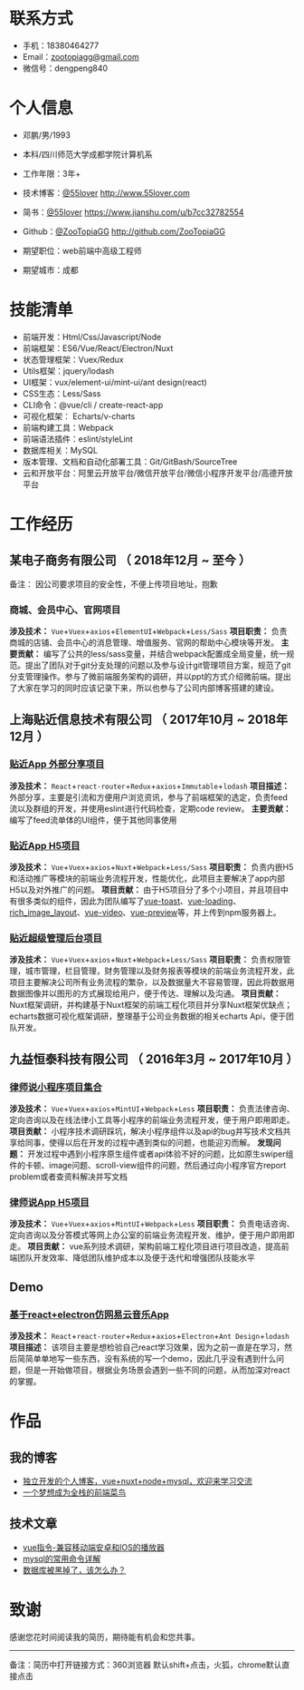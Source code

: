 
# 联系方式

- 手机：18380464277
- Email：zootopiagg@gmail.com
- 微信号：dengpeng840

# 个人信息

 - 邓鹏/男/1993
 - 本科/四川师范大学成都学院计算机系 
 - 工作年限：3年+
 - 技术博客：[@55lover](http://www.55lover.com) http://www.55lover.com
 - 简书：[@55lover](https://www.jianshu.com/u/b7cc32782554) https://www.jianshu.com/u/b7cc32782554
 - Github：[@ZooTopiaGG](http://github.com/ZooTopiaGG) http://github.com/ZooTopiaGG

 - 期望职位：web前端中高级工程师
 - 期望城市：成都

# 技能清单

- 前端开发：Html/Css/Javascript/Node
- 前端框架：ES6/Vue/React/Electron/Nuxt
- 状态管理框架：Vuex/Redux
- Utils框架：jquery/lodash
- UI框架：vux/element-ui/mint-ui/ant design(react)
- CSS生态：Less/Sass
- CLI命令：@vue/cli / create-react-app
- 可视化框架： Echarts/v-charts
- 前端构建工具：Webpack
- 前端语法插件：eslint/styleLint
- 数据库相关：MySQL
- 版本管理、文档和自动化部署工具：Git/GitBash/SourceTree
- 云和开放平台：阿里云开放平台/微信开放平台/微信小程序开发平台/高德开放平台

# 工作经历

## 某电子商务有限公司 （ 2018年12月 ~ 至今 ）
备注： 因公司要求项目的安全性，不便上传项目地址，抱歉
### 商城、会员中心、官网项目
**涉及技术：** `Vue`+`Vuex`+`axios`+`ElementUI`+`Webpack`+`Less/Sass`
**项目职责：** 负责商城的店铺、会员中心的消息管理、增值服务、官网的帮助中心模块等开发。
**主要贡献：** 编写了公共的less/sass变量，并结合webpack配置成全局变量，统一规范。提出了团队对于git分支处理的问题以及参与设计git管理项目方案，规范了git分支管理操作。参与了微前端服务架构的调研，并以ppt的方式介绍微前端。提出了大家在学习的同时应该记录下来，所以也参与了公司内部博客搭建的建设。

## 上海贴近信息技术有限公司 （ 2017年10月 ~ 2018年12月 ）
### [贴近App 外部分享项目](https://github.com/ZooTopiaGG/closer-news)
**涉及技术：** `React`+`react-router`+`Redux`+`axios`+`Immutable`+`lodash`
**项目描述：** 外部分享，主要是引流和方便用户浏览资讯，参与了前端框架的选定，负责feed流以及群组的开发，并使用eslint进行代码检查，定期code review。
**主要贡献：** 编写了feed流单体的UI组件，便于其他同事使用

### [贴近App H5项目](https://github.com/ZooTopiaGG/closer-h5)
**涉及技术：** `Vue`+`Vuex`+`axios`+`Nuxt`+`Webpack`+`Less/Sass`
**项目职责：** 负责内嵌H5和活动推广等模块的前端业务流程开发，性能优化，此项目主要解决了app内部H5以及对外推广的问题。
**项目贡献：** 由于H5项目分了多个小项目，并且项目中有很多类似的组件，因此为团队编写了[vue-toast](https://github.com/ZooTopiaGG/vue-toast)、[vue-loading](https://github.com/ZooTopiaGG/dp-vue-loading)、[rich_image_layout](https://github.com/ZooTopiaGG/rich_image_layout)、[vue-video](https://github.com/ZooTopiaGG/vue-video)、[vue-preview](https://github.com/ZooTopiaGG/vue-preview)等，并上传到npm服务器上。

### [贴近超级管理后台项目](https://github.com/ZooTopiaGG/closer-sadmin)
**涉及技术：** `Vue`+`Vuex`+`axios`+`Nuxt`+`Webpack`+`Less/Sass`
**项目职责：** 负责权限管理，城市管理，栏目管理，财务管理以及财务报表等模块的前端业务流程开发，此项目主要解决公司所有业务流程的繁杂，以及数据量大不容易管理，因此将数据用数据图像并以图形的方式展现给用户，便于传达、理解以及沟通。
**项目贡献：** Nuxt框架调研，并构建基于Nuxt框架的前端工程化项目并分享Nuxt框架优缺点；echarts数据可视化框架调研，整理基于公司业务数据的相关echarts Api，便于团队开发。


## 九益恒泰科技有限公司 （ 2016年3月 ~ 2017年10月 ）
### [律师说小程序项目集合](https://github.com/ZooTopiaGG/wx-small-program)
**涉及技术：** `Vue`+`Vuex`+`axios`+`MintUI`+`Webpack`+`Less`
**项目职责：** 负责法律咨询、定向咨询以及在线法律小工具等小程序的前端业务流程开发，便于用户即用即走。
**项目贡献：** 小程序技术调研踩坑，解决小程序组件以及api的bug并写技术文档共享给同事，使得以后在开发的过程中遇到类似的问题，也能迎刃而解。
**发现问题：** 开发过程中遇到小程序原生组件或者api体验不好的问题，比如原生swiper组件的卡顿、image问题、scroll-view组件的问题，然后通过向小程序官方report problem或者查资料解决并写文档

### [律师说App H5项目](https://github.com/ZooTopiaGG/legal-consult)
**涉及技术：** `Vue`+`Vuex`+`axios`+`MintUI`+`Webpack`+`Less`
**项目职责：** 负责电话咨询、定向咨询以及分答模式等网上办公室的前端业务流程开发、维护，便于用户即用即走。
**项目贡献：** vue系列技术调研，架构前端工程化项目进行项目改造，提高前端团队开发效率、降低团队维护成本以及便于迭代和增强团队技能水平
## Demo
### [基于react+electron仿网易云音乐App](https://github.com/ZooTopiaGG/awesome-react-electron.git)
**涉及技术：** `React`+`react-router`+`Redux`+`axios`+`Electron`+`Ant Design`+`lodash`
**项目描述：** 该项目主要是想检验自己react学习效果，因为之前一直是在学习，然后简简单单地写一些东西，没有系统的写一个demo，因此几乎没有遇到什么问题，但是一开始做项目，根据业务场景会遇到一些不同的问题，从而加深对react的掌握。
# 作品
## 我的博客
- [独立开发的个人博客，vue+nuxt+node+mysql，欢迎来学习交流](http://www.55lover.com/)
- [一个梦想成为全栈的前端菜鸟](https://www.jianshu.com/u/b7cc32782554)

## 技术文章
- [vue指令-兼容移动端安卓和IOS的播放器](http://www.55lover.com/adetails/p/8db55a7e-f7ca-409d-94c4-1bda4cd03fd4)
- [mysql的常用命令详解](http://www.55lover.com/adetails/p/4e12af86-d6cc-47be-a7ae-bf88ae06b1a4)
- [数据库被黑掉了，该怎么办？](http://www.55lover.com/adetails/p/b6859cc6-b52a-467c-b5d8-5d5e87a23c1f)

# 致谢
感谢您花时间阅读我的简历，期待能有机会和您共事。

******
备注：简历中打开链接方式：360浏览器 默认shift+点击，火狐，chrome默认直接点击
